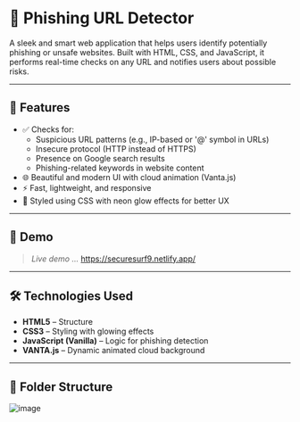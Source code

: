 # 🔐 Phishing URL Detector

A sleek and smart web application that helps users identify potentially phishing or unsafe websites. Built with HTML, CSS, and JavaScript, it performs real-time checks on any URL and notifies users about possible risks.

---

## 🚀 Features

- ✅ Checks for:
  - Suspicious URL patterns (e.g., IP-based or '@' symbol in URLs)
  - Insecure protocol (HTTP instead of HTTPS)
  - Presence on Google search results
  - Phishing-related keywords in website content
- 🌐 Beautiful and modern UI with cloud animation (Vanta.js)
- ⚡ Fast, lightweight, and responsive
- 🎨 Styled using CSS with neon glow effects for better UX

---

## 📸 Demo

> _Live demo ..._ https://securesurf9.netlify.app/

---

## 🛠️ Technologies Used

- **HTML5** – Structure
- **CSS3** – Styling with glowing effects
- **JavaScript (Vanilla)** – Logic for phishing detection
- **VANTA.js** – Dynamic animated cloud background

---

## 📂 Folder Structure

![image](https://github.com/user-attachments/assets/84aecc9c-407f-4ff2-aa39-6dff67952c2c)

